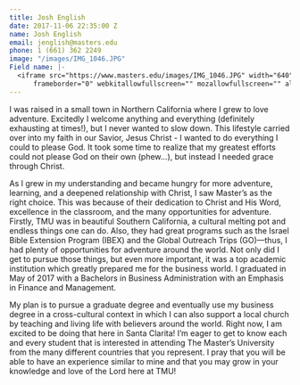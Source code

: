 ```yaml
---
title: Josh English
date: 2017-11-06 22:35:00 Z
name: Josh English
email: jenglish@masters.edu
phone: 1 (661) 362 2249
image: "/images/IMG_1046.JPG"
Field name: |-
  <iframe src="https://www.masters.edu/images/IMG_1046.JPG" width="640" height="360"
      frameborder="0" webkitallowfullscreen="" mozallowfullscreen="" allowfullscreen=""></iframe>
---
```


I was raised in a small town in Northern California where I grew to love adventure. Excitedly I welcome anything and everything (definitely exhausting at times!), but I never wanted to slow down. This lifestyle carried over into my faith in our Savior, Jesus Christ - I wanted to do everything I could to please God. It took some time to realize that my greatest efforts could not please God on their own (phew...), but instead I needed grace through Christ.

As I grew in my understanding and became hungry for more adventure, learning, and a deepened relationship with Christ, I saw Master’s as the right choice. This was because of their dedication to Christ and His Word, excellence in the classroom, and the many opportunities for adventure. Firstly, TMU was in beautiful Southern California, a cultural melting pot and endless things one can do. Also, they had great programs such as the Israel Bible Extension Program (IBEX) and the Global Outreach Trips (GO)—thus, I had plenty of opportunities for adventure around the world. Not only did I get to pursue those things, but even more important, it was a top academic institution which greatly prepared me for the business world. I graduated in May of 2017 with a Bachelors in Business Administration with an Emphasis in Finance and Management.

My plan is to pursue a graduate degree and eventually use my business degree in a cross-cultural context in which I can also support a local church by teaching and living life with believers around the world. Right now, I am excited to be doing that here in Santa Clarita! I’m eager to get to know each and every student that is interested in attending The Master’s University from the many different countries that you represent. I pray that you will be able to have an experience similar to mine and that you may grow in your knowledge and love of the Lord here at TMU!